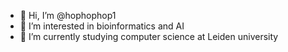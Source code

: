 - 👋 Hi, I’m @hophophop1
- 👀 I’m interested in bioinformatics and AI
- 🌱 I’m currently studying computer science at Leiden university

<!---
hophophop1/hophophop1 is a ✨ special ✨ repository because its `README.md` (this file) appears on your GitHub profile.
You can click the Preview link to take a look at your changes.
--->
